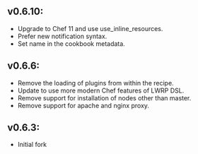 ## v0.6.10:

* Upgrade to Chef 11 and use use_inline_resources.
* Prefer new notification syntax.
* Set name in the cookbook metadata.

## v0.6.6:

* Remove the loading of plugins from within the recipe.
* Update to use more modern Chef features of LWRP DSL.
* Remove support for installation of nodes other than master.
* Remove support for apache and nginx proxy.

## v0.6.3:

* Initial fork
